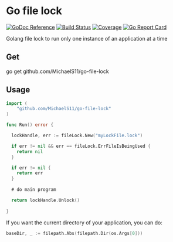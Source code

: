 # Go file lock

[![GoDoc Reference](https://godoc.org/github.com/MichaelS11/go-file-lock?status.svg)](http://godoc.org/github.com/MichaelS11/go-file-lock)
[![Build Status](https://travis-ci.org/MichaelS11/go-file-lock.svg)](https://travis-ci.org/MichaelS11/go-file-lock)
[![Coverage](https://gocover.io/_badge/github.com/MichaelS11/go-file-lock)](https://gocover.io/github.com/MichaelS11/go-file-lock#)
[![Go Report Card](https://goreportcard.com/badge/github.com/MichaelS11/go-file-lock)](https://goreportcard.com/report/github.com/MichaelS11/go-file-lock)

Golang file lock to run only one instance of an application at a time

## Get

go get github.com/MichaelS11/go-file-lock

## Usage

```Go
import (
	"github.com/MichaelS11/go-file-lock"
)

func Run() error {

  lockHandle, err := fileLock.New("myLockFile.lock")

  if err != nil && err == fileLock.ErrFileIsBeingUsed {
    return nil
  }

  if err != nil {
    return err
  }
  
  # do main program

  return lockHandle.Unlock()
  
}
```

If you want the current directory of your application, you can do:

```Go
baseDir, _ := filepath.Abs(filepath.Dir(os.Args[0]))
```
